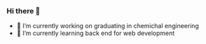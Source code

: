 ### Hi there 👋



- 🔭 I’m currently working on graduating in chemichal engineering
- 🌱 I’m currently learning back end for web development
